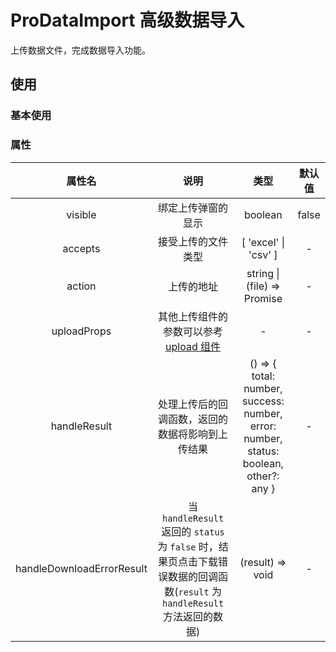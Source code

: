 # ProDataImport 高级数据导入

上传数据文件，完成数据导入功能。

## 使用

### 基本使用
<demo src="./pro-data-import/basic.vue"></demo>

### 属性

| 属性名 | 说明 |  类型  | 默认值 |
| :----: | :--: | :----: | :----: |
| visible | 绑定上传弹窗的显示 | boolean | false |
| accepts | 接受上传的文件类型 | [ 'excel' &#124; 'csv' ] | - |
| action | 上传的地址 | string &#124; (file) => Promise | - |
| uploadProps | 其他上传组件的参数可以参考[upload 组件](http://10.13.4.128:1111/components/upload-cn)| - | - |
| handleResult | 处理上传后的回调函数，返回的数据将影响到上传结果 | () => { total: number, success: number, error: number, status: boolean, other?: any } | - |
| handleDownloadErrorResult | 当 `handleResult` 返回的 `status` 为 `false` 时，结果页点击下载错误数据的回调函数(`result` 为 `handleResult` 方法返回的数据) | (result) => void | - |
